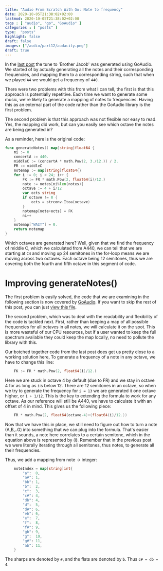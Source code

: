 ```yaml
---
title: "Audio From Scratch With Go: Note to frequency"
date: 2020-10-05T21:38:02+02:00
lastmod: 2020-10-05T21:38:02+02:00
tags : [ "audio", "go", "GoAudio" ]
categories : [ "posts" ]
type:  "posts"
highlight: false
draft: false
images: ["/audio/part12/audacity.png"]
draft: true
---
```


In the [last post](https://dylanmeeus.github.io/posts/audio-from-scratch-pt12/) the tune to 'Brother
Jacob' was generated using GoAudio. We started of by actually generating all the notes and their
corresponding frequencies, and mapping them to a corresponding string, such that when we played `A4`
we would get a frequency of `440`. 

There were two problems with this from what I can tell, the first is that this approach is
potentially repetitive. Each time we want to generate some music, we're likely to generate a mapping
of notes to frequencies. Having this as an external part of the code rather than the GoAudio library
is the first problem.

The second problem is that this approach was not flexible nor easy to read. Yes, the mapping did
work, but can you easily see which octave the notes are being generated in? 

As a reminder, here is the original code:


```go
func generateNotes() map[string]float64 {
	ni := 0
	concertA := 440.
	middleC := (concertA * math.Pow(2, 3./12.)) / 2.
	FR := middleC
	notemap := map[string]float64{}
	for i := 0; i < 24; i++ {
		FK := FR * math.Pow(2, float64(i)/12.)
		note := notes[ni%len(notes)]
		octave := 4 + i/12
		var octs string
		if octave != 0 {
			octs = strconv.Itoa(octave)
		}
		notemap[note+octs] = FK
		ni++
	}
	notemap["WAIT"] = 0.
	return notemap
}
```

Which octaves are generated here? Well, given that we find the frequency of middle C, which we calculated from
A440, we can tell that we are starting at `C4` and moving up 24 semitones in the for-loop means we are
moving across two octaves. Each octave being 12 semitones, thus we are covering both the fourth and
fifth octave in this segment of code. 

# Improving generateNotes()

The first problem is easily solved, the code that we are examining in the following section is now
covered by [GoAudio](https://github.com/DylanMeeus/GoAudio). If you want to skip the rest of this
post, you can just [view this
file](https://github.com/DylanMeeus/GoAudio/blob/master/synthesizer/synth.go#L64). 

The second problem, which was to deal with the readability and flexibility of the code is tackled
next. First, rather than keeping a map of all possible frequencies for all octaves in all notes, we
will calculate it on the spot. This is more wasteful of our CPU resources, but if a user
wanted to keep the full spectrum available they could keep the map locally, no need to pollute the
library with this. 

Our botched together code from the last post does get us pretty close to a working solution here,
To generate a frequency of a note in any octave, we have to change this line:

```go
    FK := FR * math.Pow(2, float64(i)/12.)
```

Here we are stuck in octave 4 by default (due to FR) and we stay in octave 4 for as long as `i`is
below 12. There are 12 semitones in an octave, so when we try to generate the frequency for `i = 13`
we are generated it one octave higher, or `1 + 1/12`. This is the key to extending the formula to
work for any octave. As our reference will still be A440, we have to calculate it with an offset of
4 in mind. This gives us the following piece:

```go
	FR * math.Pow(2, float64(octave-4)+(float64(i)/12.))
```

Now that we have this in place, we still need to figure out how to turn a note (A,B,..G) into
something that we can plug into the formula. That's easier than it sounds, a note here correlates to
a certain semitone, which in the equation above is represented by (i). Remember that in the previous
post we were literally iterating through all semitones, thus notes, to generate all their
frequencies. 

Thus, we add a mapping from note -> integer:

```go
	noteIndex = map[string]int{
		"a":  0,
		"a#": 1,
		"bb": 1,
		"b":  2,
		"c":  3,
		"c#": 4,
		"db": 4,
		"d":  5,
		"d#": 6,
		"eb": 6,
		"e":  7,
		"f":  8,
		"f#": 9,
		"gb": 9,
		"g":  10,
		"g#": 11,
		"ab": 11,
	}
```

The sharps are denoted by `#`, and the flats are denoted by `b`. Thus `c# = db = 4`. 

